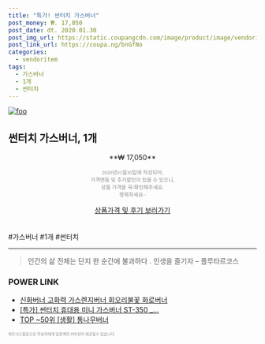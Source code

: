 ```yaml
--- 
title: "특가! 썬터치 가스버너" 
post_money: ₩. 17,050 
post_date: dt. 2020.01.30 
post_img_url: https://static.coupangcdn.com/image/product/image/vendoritem/2019/05/03/3000158946/499138f4-d737-44ad-bf29-895137f0b033.jpg 
post_link_url: https://coupa.ng/bnGfNo 
categories: 
  - vendoritem 
tags: 
  - 가스버너 
  - 1개 
  - 썬터치 
--- 
```

[![foo](https://static.coupangcdn.com/image/product/image/vendoritem/2019/05/03/3000158946/499138f4-d737-44ad-bf29-895137f0b033.jpg)](https://coupa.ng/bnGfNo) 

## 썬터치 가스버너, 1개 
<p style="text-align: center;">**₩ 17,050**</p> 
<p style="text-align: center;"><span style="color: #898c8f; font-family: Georgia,Times,serif; font-size: 0.75em;">2020년01월30일에 작성되어, <br>가격변동 및 추가할인이 있을 수 있으니,<br> 상품 가격을 꼭!확인해주세요.<br>행복하세요~</span> 
</p>	 
<div markdown="0" style="text-align: center;"><a href="https://coupa.ng/bnGfNo" class="btn btn--success">상품가격 및 후기 보러가기</a></div> 
<br><br> 
  #가스버너 #1개 #썬터치 
<hr> 

> 인간의 삶 전체는 단지 한 순간에 불과하다 . 인생을 즐기자 – 플루타르코스 


### POWER LINK

* <a href="https://blog.naver.com/fasyy4321/221790297804" target="_blank">신화버너 고화력 가스렌지버너 회오리불꽃 화로버너</a>
* <a href="https://blog.naver.com/an0733/221790292325" target="_blank">[특가] 썬터치 휴대용 미니 가스버너 ST-350 _...</a>
* <a href="https://blog.naver.com/fasyy4321/221778048781" target="_blank"> TOP ~50위 [생활] 통나무버너</a>

<span style="color: #898c8f; font-family: Georgia,Times,serif; font-size: 0.55em;">파트너스활동으로 작성자에게 일정액의 커미션이 제공될수 있습니다.</span> 
